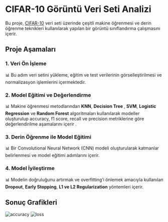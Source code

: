# CIFAR-10 Görüntü Veri Seti Analizi
Bu proje, [CIFAR-10](https://www.cs.toronto.edu/~kriz/cifar.html) veri seti üzerinde çeşitli makine öğrenmesi ve derin öğrenme teknikleri kullanılarak yapılan bir görüntü sınıflandırma çalışmasını içerir.

## Proje Aşamaları
### 1. Veri Ön İşleme
 📊 Bu adım veri setini yükleme, eğitim ve test verilerinin görselleştirilmesi ve normalizasyon işlemlerini içermektedir.

### 2. Model Eğitimi ve Değerlendirme
📊 Makine öğrenmesi metodlarından <b>KNN</b>, <b>Decision Tree </b>, <b>SVM</b>, <b>Logistic Regression</b> ve <b>Random Forest</b> algoritmaları kullanılarak modeller oluşturulup accuracy, f1 score, recall ve precision metriklerine göre değerlendirilme aşamalarını içerir .

### 3. Derin Öğrenme ile Model Eğitimi
 📊 Bir Convolutional Neural Network (CNN) modeli oluşturularak katmanlar belirlenmesi ve model eğitimi adımlarını içerir.

### 4. Model İyileştirme
📊 Modelin doğruluğunu artırmak ve overfitting’i önlemek amacıyla kullanılan <b>Dropout</b>, <b>Early Stopping</b>, <b>L1 ve L2 Regularization</b> yöntemleri içerir.


## Sonuç Grafikleri
![accuracy](https://github.com/nurseda-diker/cifar10-data-analysis/assets/54947744/f47618f1-2572-4cc1-8729-8df887df0220)
![loss](https://github.com/nurseda-diker/cifar10-data-analysis/assets/54947744/d34debf1-baeb-4dd0-ae16-7452630b5be8)


